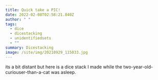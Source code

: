 ```yaml
---
title: Quick take a PIC!
date: 2022-02-08T02:58:21.840Z
author: " "
tags:
  - dice
  - dicestacking
  - unidentifiedsets
  - ""
summary: Dicestacking
image: /site/img/20210929_115033.jpg
---
```

its a bit distant but here is a dice stack I made while the two-year-old-curiouser-than-a-cat was asleep.